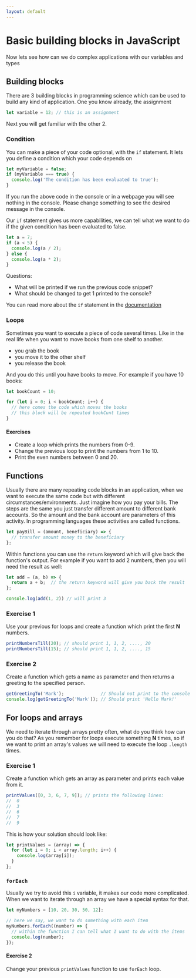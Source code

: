 ```yaml
---
layout: default
---
```

# Basic building blocks in JavaScript

Now lets see how can we do complex applications with our variables and types

## Building blocks

There are 3 building blocks in programming science which can be used to build
any kind of application. One you know already, the assignment

```js
let variable = 12; // this is an assignment
```

Next you will get familiar with the other 2.

### Condition

You can make a piece of your code optional, with the `if` statement. It lets you
define a condition which your code depends on

```js
let myVariable = false;
if (myVariable === true) {
  console.log('The condition has been evaluated to true');
}
```

If you run the above code in the console or in a webpage you will see nothing in
the console. Please change something to see the desired message in the console.

Our `if` statement gives us more capabilities, we can tell what we want to do if
the given condition has been evaluated to false.

```js
let a = 7;
if (a < 5) {
  console.log(a / 2);
} else {
  console.log(a * 2);
}
```

Questions:

- What will be printed if we run the previous code snippet?
- What should be changed to get 1 printed to the console?

You can read more about the `if` statement in the [documentation][mdn-if]

### Loops

Sometimes you want to execute a piece of code several times. Like in the real
life when you want to move books from one shelf to another.

- you grab the book
- you move it to the other shelf
- you release the book

And you do this until you have books to move. For example if you have 10 books:

```js
let bookCount = 10;

for (let i = 0; i < bookCount; i++) {
  // here comes the code which moves the books
  // this block will be repeated bookCunt times
}
```

#### Exercises

- Create a loop which prints the numbers from 0-9.
- Change the previous loop to print the numbers from 1 to 10.
- Print the even numbers between 0 and 20.

## Functions

Usually there are many repeating code blocks in an application, when we want
to execute the same code but with different circumstances/environments. Just
imagine how you pay your bills. The steps are the same you just transfer
different amount to different bank accounts. So the amount and the bank
account are parameters of this activity. In programming languages these
activities are called functions.

```js
let payBill = (amount, beneficiary) => {
  // transfer amount money to the beneficiary
};
```

Within functions you can use the `return` keyword which will give back the
function's output. For example if you want to add 2 numbers, then you will need
the result as well:

```js
let add = (a, b) => {
  return a + b;  // the return keyword will give you back the result
};

console.log(add(1, 2)) // will print 3
```

### Exercise 1

Use your previous for loops and create a function which print the first **N**
numbers.

```js
printNumbersTill(20); // should print 1, 1, 2, ...., 20
printNumbersTill(15); // should print 1, 1, 2, ...., 15
```

### Exercise 2

Create a function which gets a name as parameter and then returns a greeting to
the specified person.

```js
getGreetingTo('Mark');              // Should not print to the console
console.log(getGreetingTo('Mark')); // Should print 'Hello Mark!'
```

## For loops and arrays

We need to iterate through arrays pretty often, what do you think how can you do
that? As you remember for loops execute something **N** times, so if we want to
print an array's values we will need to execute the loop `.length` times.

### Exercise 1

Create a function which gets an array as parameter and prints each value from it.

```js
printValues([0, 3, 6, 7, 9]); // prints the following lines:
//  0
//  3
//  6
//  7
//  9
```

This is how your solution should look like:

```js
let printValues = (array) => {
  for (let i = 0; i < array.length; i++) {
    console.log(array[i]);
  }
};
```

### `forEach`

Usually we try to avoid this `i` variable, it makes our code more complicated.
When we want to iterate through an array we have a special syntax for that.

```js
let myNumbers = [10, 20, 30, 50, 12];

// here we say, we want to do something with each item
myNumbers.forEach((number) => {
  // within the function I can tell what I want to do with the items
  console.log(number);
});
```

#### Exercise 2

Change your previous `printValues` function to use `forEach` loop.

[mdn-if]: https://developer.mozilla.org/en-US/docs/Web/JavaScript/Reference/Statements/if...else
